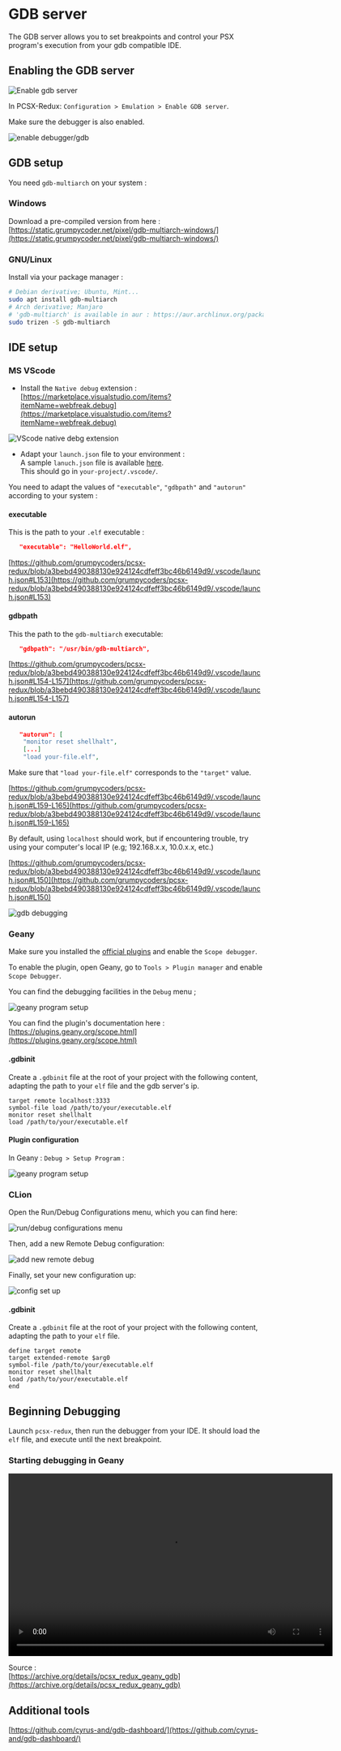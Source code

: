 # GDB server 

The GDB server allows you to set breakpoints  and control your PSX program's execution from your gdb compatible IDE.

## Enabling the GDB server

![Enable gdb server](./images/gdb-server-enable.png)  

In PCSX-Redux:  `Configuration > Emulation > Enable GDB server`.   

Make sure the debugger is also enabled.  

![enable debugger/gdb](./images/pcsx_enable_debugger.png)  

## GDB setup

You need `gdb-multiarch` on your system :

### Windows

Download a pre-compiled version from here : [https://static.grumpycoder.net/pixel/gdb-multiarch-windows/](https://static.grumpycoder.net/pixel/gdb-multiarch-windows/)

### GNU/Linux

Install via your package manager :

```bash
# Debian derivative; Ubuntu, Mint...
sudo apt install gdb-multiarch
# Arch derivative; Manjaro
# 'gdb-multiarch' is available in aur : https://aur.archlinux.org/packages/gdb-multiarch/
sudo trizen -S gdb-multiarch
```

## IDE setup

### MS VScode

  * Install the `Native debug`  extension :  
  [https://marketplace.visualstudio.com/items?itemName=webfreak.debug](https://marketplace.visualstudio.com/items?itemName=webfreak.debug)

![VScode native debg extension](./images/vscode_native_debug.png)  

  * Adapt your `launch.json` file to your environment :  
  A sample `lanuch.json` file is available [here](https://github.com/grumpycoders/pcsx-redux/blob/main/.vscode/launch.json).  
  This should go in `your-project/.vscode/`.  
  
  You need to adapt the values of `"executable"`, `"gdbpath"` and `"autorun"` according to your system :
  
#### executable

  This is the path to your `.elf` executable :  
```json
   "executable": "HelloWorld.elf",
```
  [https://github.com/grumpycoders/pcsx-redux/blob/a3bebd490388130e924124cdfeff3bc46b6149d9/.vscode/launch.json#L153](https://github.com/grumpycoders/pcsx-redux/blob/a3bebd490388130e924124cdfeff3bc46b6149d9/.vscode/launch.json#L153) 

#### gdbpath

  This the path to the `gdb-multiarch` executable:  
```json
   "gdbpath": "/usr/bin/gdb-multiarch",
```
  [https://github.com/grumpycoders/pcsx-redux/blob/a3bebd490388130e924124cdfeff3bc46b6149d9/.vscode/launch.json#L154-L157](https://github.com/grumpycoders/pcsx-redux/blob/a3bebd490388130e924124cdfeff3bc46b6149d9/.vscode/launch.json#L154-L157)

#### autorun

```json
   "autorun": [
    "monitor reset shellhalt",
    [...]
    "load your-file.elf",
```

  Make sure that `"load your-file.elf"` corresponds to the `"target"` value.  
  
  [https://github.com/grumpycoders/pcsx-redux/blob/a3bebd490388130e924124cdfeff3bc46b6149d9/.vscode/launch.json#L159-L165](https://github.com/grumpycoders/pcsx-redux/blob/a3bebd490388130e924124cdfeff3bc46b6149d9/.vscode/launch.json#L159-L165)
  
  By default, using `localhost` should work, but if encountering trouble, try using your computer's local IP (e.g; 192.168.x.x, 10.0.x.x, etc.)

  [https://github.com/grumpycoders/pcsx-redux/blob/a3bebd490388130e924124cdfeff3bc46b6149d9/.vscode/launch.json#L150](https://github.com/grumpycoders/pcsx-redux/blob/a3bebd490388130e924124cdfeff3bc46b6149d9/.vscode/launch.json#L150)

![gdb debugging](./images/pcsx-gdb-debug.png)

### Geany

Make sure you installed the [official plugins](https://www.geany.org/download/releases/#geany-plugins-releases) and enable the `Scope debugger`.

To enable the plugin, open Geany, go to `Tools > Plugin manager` and enable `Scope Debugger`.

You can find the debugging facilities  in the `Debug` menu ;

![geany program setup](./images/geany-gdb-scope-menu.png)

You can find the plugin's documentation here : [https://plugins.geany.org/scope.html](https://plugins.geany.org/scope.html)

#### .gdbinit

Create a `.gdbinit` file at the root of your project with the following content, adapting the path to your `elf` file and the gdb server's ip.

```
target remote localhost:3333
symbol-file load /path/to/your/executable.elf
monitor reset shellhalt
load /path/to/your/executable.elf
```

#### Plugin configuration 

In Geany : `Debug > Setup Program` :  

![geany program setup](./images/geany-gdb-scope-options.png)

### CLion

Open the Run/Debug Configurations menu, which you can find here:

![run/debug configurations menu](./images/clion-edit-configurations.png)

Then, add a new Remote Debug configuration:

![add new remote debug](./images/clion-add-new-configuration.png)

Finally, set your new configuration up:

![config set up](./images/clion-remote-debug-setup.png)

#### .gdbinit

Create a `.gdbinit` file at the root of your project with the following content, adapting the path to your `elf` file.

```
define target remote
target extended-remote $arg0
symbol-file /path/to/your/executable.elf
monitor reset shellhalt
load /path/to/your/executable.elf
end
```

## Beginning Debugging

Launch `pcsx-redux`, then run the debugger from your IDE. It should load the `elf` file, and execute until the next breakpoint.

### Starting debugging in Geany

<video width="640" height="360" controls>
  <source src="https://archive.org/download/pcsx_redux_geany_gdb/pcsx_redux_geany_gdb.webm" type="video/webm">
Your browser does not support the video tag.
</video>

Source :  
[https://archive.org/details/pcsx_redux_geany_gdb](https://archive.org/details/pcsx_redux_geany_gdb)


## Additional tools

[https://github.com/cyrus-and/gdb-dashboard/](https://github.com/cyrus-and/gdb-dashboard/)
